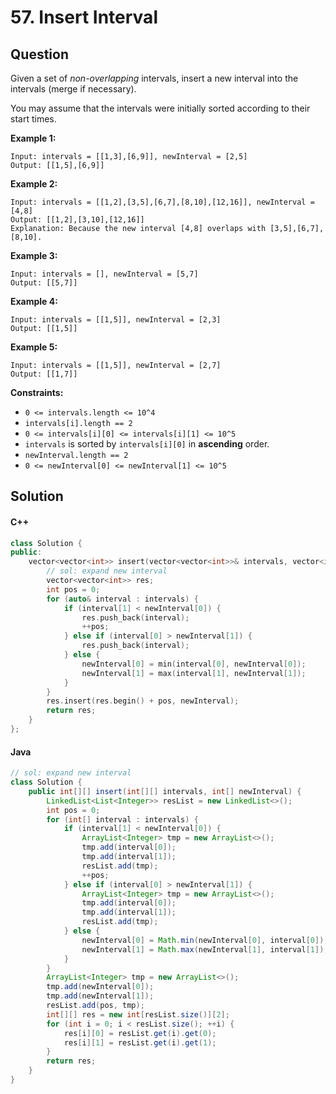 # 57. Insert Interval

## Question

Given a set of _non-overlapping_ intervals, insert a new interval into the intervals (merge if necessary).

You may assume that the intervals were initially sorted according to their start times.

**Example 1:**

```
Input: intervals = [[1,3],[6,9]], newInterval = [2,5]
Output: [[1,5],[6,9]]
```

**Example 2:**

```
Input: intervals = [[1,2],[3,5],[6,7],[8,10],[12,16]], newInterval = [4,8]
Output: [[1,2],[3,10],[12,16]]
Explanation: Because the new interval [4,8] overlaps with [3,5],[6,7],[8,10].
```

**Example 3:**

```
Input: intervals = [], newInterval = [5,7]
Output: [[5,7]]
```

**Example 4:**

```
Input: intervals = [[1,5]], newInterval = [2,3]
Output: [[1,5]]
```

**Example 5:**

```
Input: intervals = [[1,5]], newInterval = [2,7]
Output: [[1,7]]
```

**Constraints:**

* `0 <= intervals.length <= 10^4`
* `intervals[i].length == 2`
* `0 <= intervals[i][0] <= intervals[i][1] <= 10^5`
* `intervals` is sorted by `intervals[i][0]` in **ascending** order.
* `newInterval.length == 2`
* `0 <= newInterval[0] <= newInterval[1] <= 10^5`

## Solution

#### C++

```cpp
class Solution {
public:
    vector<vector<int>> insert(vector<vector<int>>& intervals, vector<int>& newInterval) {
        // sol: expand new interval
        vector<vector<int>> res;
        int pos = 0;
        for (auto& interval : intervals) {
            if (interval[1] < newInterval[0]) {
                res.push_back(interval);
                ++pos;
            } else if (interval[0] > newInterval[1]) {
                res.push_back(interval);
            } else {
                newInterval[0] = min(interval[0], newInterval[0]);
                newInterval[1] = max(interval[1], newInterval[1]);
            }
        }
        res.insert(res.begin() + pos, newInterval);
        return res;
    }
};
```

#### Java

```java
// sol: expand new interval
class Solution {
    public int[][] insert(int[][] intervals, int[] newInterval) {
        LinkedList<List<Integer>> resList = new LinkedList<>();
        int pos = 0;
        for (int[] interval : intervals) {
            if (interval[1] < newInterval[0]) {
                ArrayList<Integer> tmp = new ArrayList<>();
                tmp.add(interval[0]);
                tmp.add(interval[1]);
                resList.add(tmp);
                ++pos;
            } else if (interval[0] > newInterval[1]) {
                ArrayList<Integer> tmp = new ArrayList<>();
                tmp.add(interval[0]);
                tmp.add(interval[1]);
                resList.add(tmp);
            } else {
                newInterval[0] = Math.min(newInterval[0], interval[0]);
                newInterval[1] = Math.max(newInterval[1], interval[1]);
            }
        }
        ArrayList<Integer> tmp = new ArrayList<>();
        tmp.add(newInterval[0]);
        tmp.add(newInterval[1]);
        resList.add(pos, tmp);
        int[][] res = new int[resList.size()][2];
        for (int i = 0; i < resList.size(); ++i) {
            res[i][0] = resList.get(i).get(0);
            res[i][1] = resList.get(i).get(1);
        }
        return res;
    }
}
```
